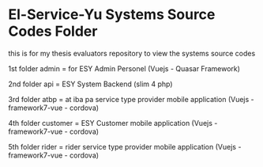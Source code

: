 # El-Service-Yu Systems Source Codes Folder
this is for my thesis evaluators repository to view the systems source codes


1st folder
admin = for ESY Admin Personel (Vuejs - Quasar Framework)

2nd folder
api = ESY System Backend (slim 4 php)

3rd folder
atbp = at iba pa service type provider mobile application (Vuejs - framework7-vue - cordova)


4th folder
customer = ESY Customer mobile application (Vuejs - framework7-vue - cordova)


5th folder
rider = rider service type provider mobile application (Vuejs - framework7-vue - cordova)
